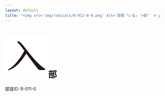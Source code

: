 ```yaml
---
layout: default
title: "<img src='img/radicals/R-011-0-0.png' alt='部首「いる」'>部"  # glyphをタイトルに使用
---
```


# <img src='img/radicals/R-011-0-0.png' alt='部首「いる」'>部
部首ID: R-011-0
